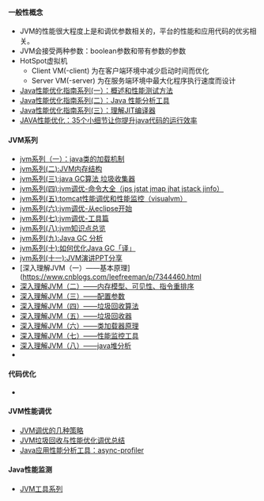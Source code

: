 

#### 一般性概念
* JVM的性能很大程度上是和调优参数相关的，平台的性能和应用代码的优劣相关。
* JVM会接受两种参数：boolean参数和带有参数的参数
* HotSpot虚拟机
  * Client VM(-client) 为在客户端环境中减少启动时间而优化
  * Server VM(-server) 为在服务端环境中最大化程序执行速度而设计
* [Java性能优化指南系列(一）：概述和性能测试方法](https://blog.csdn.net/qq_28674045/article/details/51743922)
* [Java性能优化指南系列(二）：Java 性能分析工具](https://blog.csdn.net/qq_28674045/article/details/51819607)
* [Java性能优化指南系列(三）：理解JIT编译器](https://blog.csdn.net/qq_28674045/article/details/51896129)
* [JAVA性能优化：35个小细节让你提升java代码的运行效率](https://blog.csdn.net/qq_15766297/article/details/70503222)
#### JVM系列
* [jvm系列（一）：java类的加载机制](https://www.cnblogs.com/ityouknow/p/5603287.html)
* [jvm系列(二):JVM内存结构](https://www.cnblogs.com/ityouknow/p/5610232.html)
* [jvm系列(三):java GC算法 垃圾收集器](https://www.cnblogs.com/ityouknow/p/5614961.html)
* [jvm系列(四):jvm调优-命令大全（jps jstat jmap jhat jstack jinfo）](https://www.cnblogs.com/ityouknow/p/5714703.html)
* [jvm系列(五):tomcat性能调优和性能监控（visualvm）](https://www.cnblogs.com/ityouknow/p/5378874.html)
* [jvm系列(六):jvm调优-从eclipse开始](https://www.cnblogs.com/ityouknow/p/5647513.html)
* [jvm系列(七):jvm调优-工具篇](https://www.cnblogs.com/ityouknow/p/6437037.html)
* [jvm系列(八):jvm知识点总览](https://www.cnblogs.com/ityouknow/p/6482464.html)
* [jvm系列(九):Java GC 分析](https://www.cnblogs.com/ityouknow/p/7550068.html)
* [jvm系列(十):如何优化Java GC「译」](https://www.cnblogs.com/ityouknow/p/7653129.html)
* [jvm系列(十一):JVM演讲PPT分享](https://www.cnblogs.com/ityouknow/p/7658887.html)
* [深入理解JVM（一）——基本原理](https://www.cnblogs.com/leefreeman/p/7344460.html
* [深入理解JVM（二）——内存模型、可见性、指令重排序](https://www.cnblogs.com/leefreeman/p/7356030.html)
* [深入理解JVM（三）——配置参数](https://www.cnblogs.com/leefreeman/p/7364030.html)
* [深入理解JVM（四）——垃圾回收算法](https://www.cnblogs.com/leefreeman/p/7389919.html)
* [深入理解JVM（五）——垃圾回收器](https://www.cnblogs.com/leefreeman/p/7402695.html)
* [深入理解JVM（六）——类加载器原理](https://www.cnblogs.com/leefreeman/p/7429112.html)
* [深入理解JVM（七）——性能监控工具](https://www.cnblogs.com/leefreeman/p/7464179.html)
* [深入理解JVM（八）——java堆分析](https://www.cnblogs.com/leefreeman/p/7509278.html)
* []()

#### 代码优化
 * 

#### JVM性能调优
 * [JVM调优的几种策略](http://developer.51cto.com/art/201009/227848_all.htm)
 * [JVM垃圾回收与性能优化调优总结](http://developer.51cto.com/art/201201/312639.htm)
 * [Java应用性能分析工具：async-profiler](https://www.jianshu.com/p/9364028cca4e)
#### Java性能监测
 * [JVM工具系列](https://www.jianshu.com/nb/11907385)
